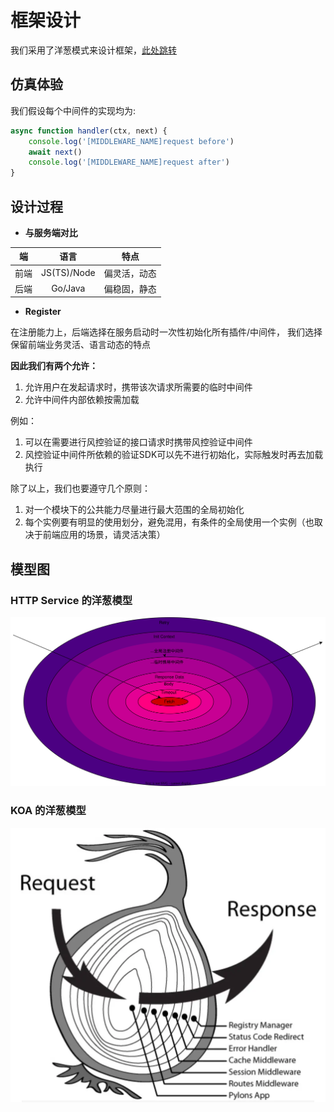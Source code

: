 # 框架设计 <Badge type="tip" text="概念介绍" />

我们采用了洋葱模式来设计框架，[此处跳转](#模型图)

## 仿真体验

我们假设每个中间件的实现均为:

```ts
async function handler(ctx, next) {
    console.log('[MIDDLEWARE_NAME]request before')
    await next()
    console.log('[MIDDLEWARE_NAME]request after')
}
```

<FrameworkExperience />

<script setup>
import FrameworkExperience from '../.vitepress/components/FrameworkExperience.vue'
</script>

## 设计过程

- **与服务端对比**

|    端   | 语言 | 特点 |
|:------------:|:-----------:|:---:|
|     前端    |   JS(TS)/Node  | 偏灵活，动态 |
|     后端    |    Go/Java   | 偏稳固，静态 |

- **Register**

在注册能力上，后端选择在服务启动时一次性初始化所有插件/中间件，
我们选择保留前端业务灵活、语言动态的特点

<strong>因此我们有两个允许：</strong>

1. 允许用户在发起请求时，携带该次请求所需要的临时中间件
2. 允许中间件内部依赖按需加载

例如：

1. 可以在需要进行风控验证的接口请求时携带风控验证中间件
2. 风控验证中间件所依赖的验证SDK可以先不进行初始化，实际触发时再去加载执行

除了以上，我们也要遵守几个原则：

1. 对一个模块下的公共能力尽量进行最大范围的全局初始化
2. 每个实例要有明显的使用划分，避免混用，有条件的全局使用一个实例（也取决于前端应用的场景，请灵活决策）

## 模型图

### HTTP Service 的洋葱模型

![洋葱模型](../assets/wp.svg)

### KOA 的洋葱模型

![洋葱模型](../assets/onion.webp)
